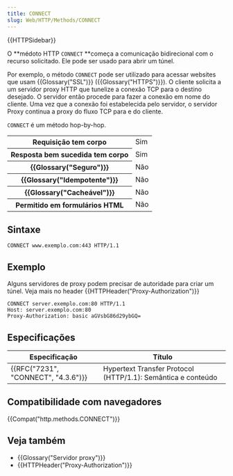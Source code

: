 ```yaml
---
title: CONNECT
slug: Web/HTTP/Methods/CONNECT
---
```


{{HTTPSidebar}}

O **médoto HTTP `CONNECT` **começa a comunicação bidirecional com o recurso solicitado. Ele pode ser usado para abrir um túnel.

Por exemplo, o método `CONNECT` pode ser utilizado para acessar websites que usam {{Glossary("SSL")}} ({{Glossary("HTTPS")}}). O cliente solicita a um servidor proxy HTTP que tunelize a conexão TCP para o destino desejado. O servidor então procede para fazer a conexão em nome do cliente. Uma vez que a conexão foi estabelecida pelo servidor, o servidor Proxy continua a proxy do fluxo TCP para e do cliente.

`CONNECT` é um método hop-by-hop.

<table class="properties">
  <tbody>
    <tr>
      <th scope="row">Requisição tem corpo</th>
      <td>Sim</td>
    </tr>
    <tr>
      <th scope="row">Resposta bem sucedida tem corpo</th>
      <td>Sim</td>
    </tr>
    <tr>
      <th scope="row">{{Glossary("Seguro")}}</th>
      <td>Não</td>
    </tr>
    <tr>
      <th scope="row">{{Glossary("Idempotente")}}</th>
      <td>Não</td>
    </tr>
    <tr>
      <th scope="row">{{Glossary("Cacheável")}}</th>
      <td>Não</td>
    </tr>
    <tr>
      <th scope="row">Permitido em formulários HTML</th>
      <td>Não</td>
    </tr>
  </tbody>
</table>

## Sintaxe

```
CONNECT www.exemplo.com:443 HTTP/1.1
```

## Exemplo

Alguns servidores de proxy podem precisar de autoridade para criar um túnel. Veja mais no header {{HTTPHeader("Proxy-Authorization")}}

```http
CONNECT server.exemplo.com:80 HTTP/1.1
Host: server.exemplo.com:80
Proxy-Authorization: basic aGVsbG86d29ybGQ=
```

## Especificações

| Especificação                       | Título                                                       |
| ----------------------------------- | ------------------------------------------------------------ |
| {{RFC("7231", "CONNECT", "4.3.6")}} | Hypertext Transfer Protocol (HTTP/1.1): Semântica e conteúdo |

## Compatibilidade com navegadores

{{Compat("http.methods.CONNECT")}}

## Veja também

- {{Glossary("Servidor proxy")}}
- {{HTTPHeader("Proxy-Authorization")}}

